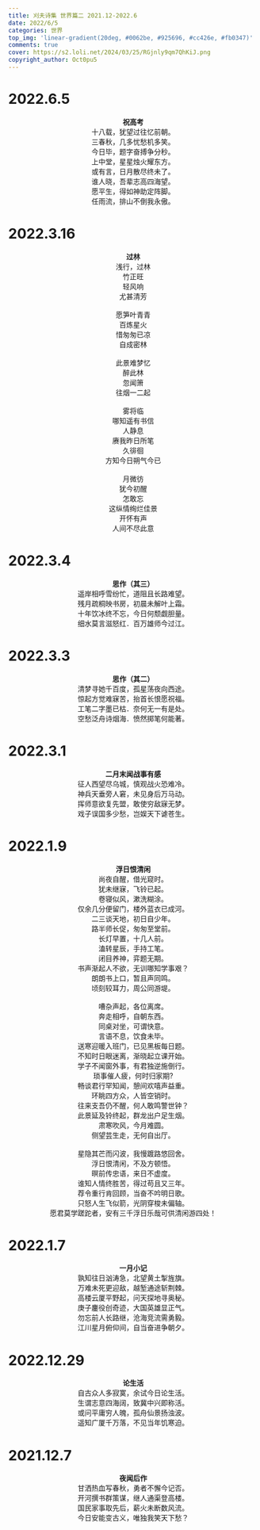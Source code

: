 ```yaml
---
title: 刈夫诗集 世界篇二 2021.12-2022.6
date: 2022/6/5
categories: 世界
top_img: 'linear-gradient(20deg, #0062be, #925696, #cc426e, #fb0347)'
comments: true
cover: https://s2.loli.net/2024/03/25/RGjnly9qm7QhKiJ.png
copyright_author: Oct0pu5
---
```


<h1>2022.6.5</h1>
<center>
<b>祝高考</b><br>
十八载，犹望过往忆前朝。<br>
三春秋，几多忧愁机多笑。<br>
今日毕，题字奋搏争分秒。<br>
上中堂，星星烛火耀东方。<br>
或有言，日月散尽终未了。<br>
谁人晓，吾辈志高四海望。<br>
愿平生，得如神助定阵脚。<br>
任雨流，排山不倒我永傲。<br>
</center>

<h1>2022.3.16</h1>
<center>
<b>过林</b><br>
浅行，过林<br>
竹正旺<br>
轻风响<br>
尤甚清芳<br>
<br>
愿笋叶青青<br>
百炼星火<br>
惜匆匆已凉<br>
自成密林<br>
<br>
此景难梦忆<br>
醉此林<br>
忽闻箫<br>
往烟一二起<br>
<br>
雾将临<br>
哪知遥有书信<br>
人静息<br>
赓我昨日所笔<br>
久徘徊<br>
方知今日朔气今已<br>
<br>
月微彷<br>
犹今初醒<br>
怎敢忘<br>
这纵情绚烂佳景<br>
开怀有声<br>
人间不尽此意<br>
</center>

<h1>2022.3.4</h1>
<center>
<b>思作（其三）</b><br>
遥岸相呼雪纷忙，道阻且长路难望。<br>
残月疏桐映书房，初晨未解叶上霜。<br>
十年饮冰终不忘，今日何颓觑胆量。<br>
细水莫言滋怒红．百万雄师今过江。<br>
</center>

<h1>2022.3.3</h1>
<center>
<b>思作（其二）</b><br>
清梦寻她千百度，孤星荡夜向西途。<br>
惊起方觉难寐苦，抬首长恨愿祝福。<br>
工笔二字墨已枯．奈何无一有是处。<br>
空愁泛舟诗烟海．愤然掷笔何能著。<br>
</center>

<h1>2022.3.1</h1>
<center>
<b>二月末闻战事有感</b><br>
征人西望尽乌城，慎观战火恐难冷。<br>
神兵天垂旁人窘，未见身后万马动。<br>
挥师意欲复先盟，敢使穷敌寐无梦。<br>
戏子误国多少愁，岂娱天下谑苍生。<br>
</center>

<h1>2022.1.9</h1>
<center>
<b>浮日恨清闲</b><br>
尚夜自醒，借光窥时。<br>
犹未继寐，飞铃已起。<br>
卷寝似风，漱洗糊涂。<br>
仅余几分便留门，楼外蓝衣已成河。<br>
二三谈天地，初日自少年。<br>
路半师长促，匆匆至堂前。<br>
长灯早置，十几人前。<br>
溘转星辰，手持工笔。<br>
闭目养神，弈题无期。<br>
书声渐起人不欲，无训哪知学事艰？<br>
朗朗书上口，暂且声同鸣。<br>
顷刻较耳力，周公同游堤。<br>
<br>
嘈杂声起，各位离席。<br>
奔走相呼，自朝东西。<br>
同桌对坐，可谓快意。<br>
言语不息，饮食未毕。<br>
送寒迎暖入班门，已见黑板每日题。<br>
不知时日眼迷离，渐晓起立课开始。<br>
学子不闻窗外事，有君独逆施倒行。<br>
琐事催人疲，何时归家期?<br>
畅谈君行罕知闻，憩间欢嘻声益重。<br>
环眺四方众，人皆空销时。<br>
往来支吾仍不醒，何人敢鸣警世钟？<br>
此景延及铃终起，群龙出户足生烟。<br>
肃寒吹风，今月难圆。<br>
侧望芸生走，无何自出厅。<br>
<br>
星隐其芒而闪波，我慢踱路悠回舍。<br>
浮日恨清闲，不及方顿悟。<br>
暝前传忠语，来日不虚度。<br>
谁知人情终胜苦，得过苟且又三年。<br>
荐令重行肯回顾，当奋不吟明日歌。<br>
只怒人生飞似箭，光阴穿梭未偏轴。<br>
愿君莫学蹉跎者，安有三千浮日乐哉可供清闲游四处！<br>
</center>

<h1>2022.1.7</h1>
<center>
<b>一月小记</b><br>
孰知往日汹涛急，北望黄土掣旌旗。<br>
万难未死更迎敌，越堑通途斩荆棘。<br>
高楼云厦平野起，问天探地寻奥秘。<br>
庚子鏖役创奇迹，大国英雄显正气。<br>
勿忘前人长路继，沧海竞流需勇毅。<br>
江川星月俯仰间，自当奋进争朝夕。<br>
</center>

<h1>2022.12.29</h1>
<center>
<b>论生活</b><br>
自古众人多寂寞，余试今日论生活。<br>
生谓志意四海阔，致冀中兴即称活。<br>
或问平庸穷人魄，孤舟仙景扬浊波。<br>
遥知广厦千万落，不见当年饥寒迫。<br>
</center>

<h1>2021.12.7</h1>
<center>
<b>夜闻后作</b><br>
甘洒热血写春秋，勇者不懈今记否。<br>
开河撰书群策谋，继人通渠登高楼。<br>
国民家事取先后，薪火未断数风流。<br>
今日安能变古义，唯独我笑天下愁？<br>
</center>